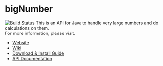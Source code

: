 bigNumber
=========

[![Build Status](https://travis-ci.org/Nishi-Inc/bigNumber.png)](https://travis-ci.org/Nishi-Inc/bigNumber)
This is an API for Java to handle very large numbers and do calculations on them.<br/>For more information, please visit:<br/><ul><li><a href="http://nishi-inc.github.io/bigNumber">Website</a></li><li><a href="https://github.com/Nishi-Inc/bigNumber/wiki">Wiki</a></li><li><a href="https://github.com/Nishi-Inc/bigNumber/wiki/Download-and-Install-Guide">Download & Install Guide</a></li><li><a href="http://nishi-inc.github.io/bigNumber/API-Documentation">API Documentation</a></li></ul>
